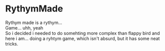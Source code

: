 # RythymMade
Rythym made is a rythym...</br> 
Game... uhh, yeah</br>
So i decided i needed to do somehting more complex than flappy bird and here i am... doing a ryhtym game, which isn't absurd, but it has some neat tricks.
